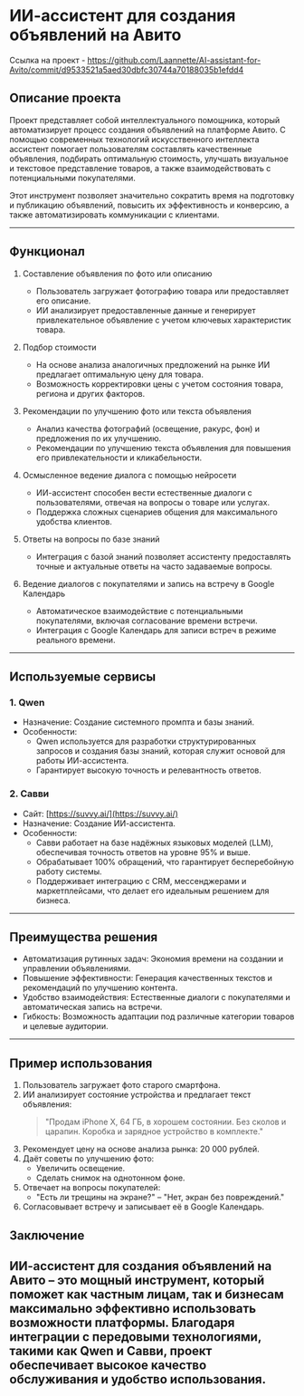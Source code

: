 # ИИ-ассистент для создания объявлений на Авито

Ссылка на проект - 
 https://github.com/Laannette/AI-assistant-for-Avito/commit/d9533521a5aed30dbfc30744a70188035b1efdd4

## Описание проекта

Проект представляет собой интеллектуального помощника, который автоматизирует процесс создания объявлений на платформе Авито. С помощью современных технологий искусственного интеллекта ассистент помогает пользователям составлять качественные объявления, подбирать оптимальную стоимость, улучшать визуальное и текстовое представление товаров, а также взаимодействовать с потенциальными покупателями.

Этот инструмент позволяет значительно сократить время на подготовку и публикацию объявлений, повысить их эффективность и конверсию, а также автоматизировать коммуникации с клиентами.

---

## Функционал

1. Составление объявления по фото или описанию  
   - Пользователь загружает фотографию товара или предоставляет его описание.
   - ИИ анализирует предоставленные данные и генерирует привлекательное объявление с учетом ключевых характеристик товара.

2. Подбор стоимости  
   - На основе анализа аналогичных предложений на рынке ИИ предлагает оптимальную цену для товара.
   - Возможность корректировки цены с учетом состояния товара, региона и других факторов.

3. Рекомендации по улучшению фото или текста объявления  
   - Анализ качества фотографий (освещение, ракурс, фон) и предложения по их улучшению.
   - Рекомендации по улучшению текста объявления для повышения его привлекательности и кликабельности.

4. Осмысленное ведение диалога с помощью нейросети  
   - ИИ-ассистент способен вести естественные диалоги с пользователями, отвечая на вопросы о товаре или услугах.
   - Поддержка сложных сценариев общения для максимального удобства клиентов.

5. Ответы на вопросы по базе знаний  
   - Интеграция с базой знаний позволяет ассистенту предоставлять точные и актуальные ответы на часто задаваемые вопросы.

6. Ведение диалогов с покупателями и запись на встречу в Google Календарь  
   - Автоматическое взаимодействие с потенциальными покупателями, включая согласование времени встречи.
   - Интеграция с Google Календарь для записи встреч в режиме реального времени.

---

## Используемые сервисы

### 1. Qwen
   - Назначение: Создание системного промпта и базы знаний.
   - Особенности:  
     - Qwen используется для разработки структурированных запросов и создания базы знаний, которая служит основой для работы ИИ-ассистента.
     - Гарантирует высокую точность и релевантность ответов.

### 2. Савви  
   - Сайт: [https://suvvy.ai/](https://suvvy.ai/)  
   - Назначение: Создание ИИ-ассистента.  
   - Особенности:  
     - Савви работает на базе надёжных языковых моделей (LLM), обеспечивая точность ответов на уровне 95% и выше.  
     - Обрабатывает 100% обращений, что гарантирует бесперебойную работу системы.  
     - Поддерживает интеграцию с CRM, мессенджерами и маркетплейсами, что делает его идеальным решением для бизнеса.  

---

## Преимущества решения

- Автоматизация рутинных задач: Экономия времени на создании и управлении объявлениями.  
- Повышение эффективности: Генерация качественных текстов и рекомендаций по улучшению контента.  
- Удобство взаимодействия: Естественные диалоги с покупателями и автоматическая запись на встречи.  
- Гибкость: Возможность адаптации под различные категории товаров и целевые аудитории.  

---

## Пример использования

1. Пользователь загружает фото старого смартфона.  
2. ИИ анализирует состояние устройства и предлагает текст объявления:  
   > "Продам iPhone X, 64 ГБ, в хорошем состоянии. Без сколов и царапин. Коробка и зарядное устройство в комплекте."  
3. Рекомендует цену на основе анализа рынка: 20 000 рублей.  
4. Даёт советы по улучшению фото:  
   - Увеличить освещение.  
   - Сделать снимок на однотонном фоне.  
5. Отвечает на вопросы покупателей:  
   - "Есть ли трещины на экране?" – "Нет, экран без повреждений."  
6. Согласовывает встречу и записывает её в Google Календарь.

## Заключение

ИИ-ассистент для создания объявлений на Авито – это мощный инструмент, который поможет как частным лицам, так и бизнесам максимально эффективно использовать возможности платформы. Благодаря интеграции с передовыми технологиями, такими как Qwen и Савви, проект обеспечивает высокое качество обслуживания и удобство использования.
---


